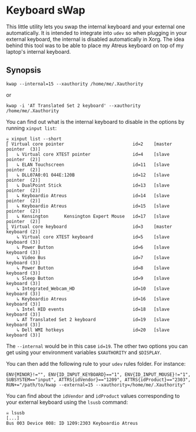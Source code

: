 # Keyboard sWap

This little utility lets you swap the internal keyboard and your external one automatically.
It is intended to integrate into `udev` so when plugging in your external keyboard, the internal is disabled automatically in Xorg.
The idea behind this tool was to be able to place my Atreus keyboard on top of my laptop's internal keyboard.

## Synopsis

```
kwap --internal=15 --xauthority /home/me/.Xauthority
```

or

```
kwap -i 'AT Translated Set 2 keyboard' --xauthority /home/me/.Xauthority
```

You can find out what is the internal keyboard to disable in the options by running `xinput list`:

```
☠ xinput list --short
⎡ Virtual core pointer                          id=2    [master pointer  (3)]
⎜   ↳ Virtual core XTEST pointer                id=4    [slave  pointer  (2)]
⎜   ↳ ELAN Touchscreen                          id=11   [slave  pointer  (2)]
⎜   ↳ DLL07A0:01 044E:120B                      id=12   [slave  pointer  (2)]
⎜   ↳ DualPoint Stick                           id=13   [slave  pointer  (2)]
⎜   ↳ Keyboardio Atreus                         id=14   [slave  pointer  (2)]
⎜   ↳ Keyboardio Atreus                         id=15   [slave  pointer  (2)]
⎜   ↳ Kensington      Kensington Expert Mouse   id=17   [slave  pointer  (2)]
⎣ Virtual core keyboard                         id=3    [master keyboard (2)]
    ↳ Virtual core XTEST keyboard               id=5    [slave  keyboard (3)]
    ↳ Power Button                              id=6    [slave  keyboard (3)]
    ↳ Video Bus                                 id=7    [slave  keyboard (3)]
    ↳ Power Button                              id=8    [slave  keyboard (3)]
    ↳ Sleep Button                              id=9    [slave  keyboard (3)]
    ↳ Integrated_Webcam_HD                      id=10   [slave  keyboard (3)]
    ↳ Keyboardio Atreus                         id=16   [slave  keyboard (3)]
    ↳ Intel HID events                          id=18   [slave  keyboard (3)]
    ↳ AT Translated Set 2 keyboard              id=19   [slave  keyboard (3)]
    ↳ Dell WMI hotkeys                          id=20   [slave  keyboard (3)]
```

The `--internal` would be in this case `id=19`.
The other two options you can get using your environment variables `$XAUTHORITY` and `$DISPLAY`.

You can then add the following rule to your `udev` rules folder. For instance:

```
ENV{MINOR}!="", ENV{ID_INPUT_KEYBOARD}=="1", ENV{ID_INPUT_MOUSE}!="1", SUBSYSTEM=="input", ATTRS{idVendor}=="1209", ATTRS{idProduct}=="2303", RUN+="/path/to/kwap --external=15 --xauthority=/home/me/.Xauthority"
```

You can find about the `idVendor` and `idProduct` values corresponding to your external keyboard using the `lsusb` command:

```
☠ lsusb
[...]
Bus 003 Device 008: ID 1209:2303 Keyboardio Atreus
```
